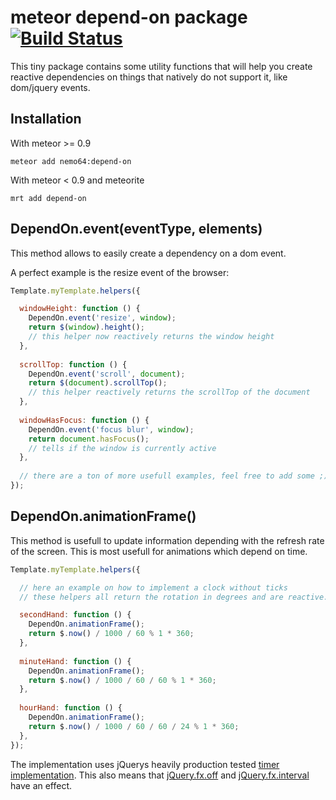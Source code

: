 meteor depend-on package [![Build Status](https://travis-ci.org/Nemo64/meteor-depend-on.svg?branch=master)](https://travis-ci.org/Nemo64/meteor-depend-on)
========================
This tiny package contains some utility functions that will help you create reactive
dependencies on things that natively do not support it, like dom/jquery events.

Installation
------------
With meteor >= 0.9
```
meteor add nemo64:depend-on
```
With meteor < 0.9 and meteorite
```
mrt add depend-on
```

DependOn.event(eventType, elements)
-----------------------------------
This method allows to easily create a dependency on a dom event.

A perfect example is the resize event of the browser:

```JavaScript
Template.myTemplate.helpers({

  windowHeight: function () {
    DependOn.event('resize', window);
    return $(window).height();
    // this helper now reactively returns the window height
  },
  
  scrollTop: function () {
    DependOn.event('scroll', document);
    return $(document).scrollTop();
    // this helper reactively returns the scrollTop of the document
  },
  
  windowHasFocus: function () {
    DependOn.event('focus blur', window);
    return document.hasFocus();
    // tells if the window is currently active
  },
  
  // there are a ton of more usefull examples, feel free to add some ;)
});
```

DependOn.animationFrame()
-------------------------
This method is usefull to update information depending with the refresh rate
of the screen. This is most usefull for animations which depend on time.

```JavaScript
Template.myTemplate.helpers({

  // here an example on how to implement a clock without ticks
  // these helpers all return the rotation in degrees and are reactive.

  secondHand: function () {
    DependOn.animationFrame();
    return $.now() / 1000 / 60 % 1 * 360;
  },
  
  minuteHand: function () {
    DependOn.animationFrame();
    return $.now() / 1000 / 60 / 60 % 1 * 360;
  },
  
  hourHand: function () {
    DependOn.animationFrame();
    return $.now() / 1000 / 60 / 60 / 24 % 1 * 360;
  },
});
```

The implementation uses jQuerys heavily production tested
[timer implementation](https://github.com/jquery/jquery/blob/2.1.1/src/effects.js#L597).
This also means that [jQuery.fx.off](http://api.jquery.com/jQuery.fx.off/) and
[jQuery.fx.interval](http://api.jquery.com/jQuery.fx.interval/) have an effect.
